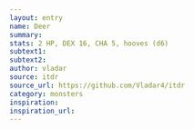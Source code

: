 ```yaml
---
layout: entry
name: Deer
summary:
stats: 2 HP, DEX 16, CHA 5, hooves (d6)
subtext1:
subtext2:
author: vladar
source: itdr
source_url: https://github.com/Vladar4/itdr
category: monsters
inspiration:
inspiration_url:
---
```

